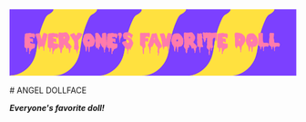 <p align="center">
 <img src="assets/images/banner.png"/>
</p>
# ANGEL DOLLFACE

***Everyone's favorite doll!***
